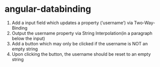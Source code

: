 # angular-databinding

1. Add a input field which updates a property (‘username’) via Two-Way-Binding
2. Output the username property via String Interpolation(in a paragraph below the input)
3. Add a button which may only be clicked if the username is NOT an empty string
4. Upon clicking the button, the username should be reset to an empty string
